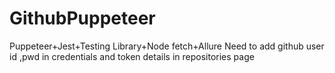 # GithubPuppeteer
Puppeteer+Jest+Testing Library+Node fetch+Allure
Need to add github user id ,pwd in credentials and token details in repositories page
